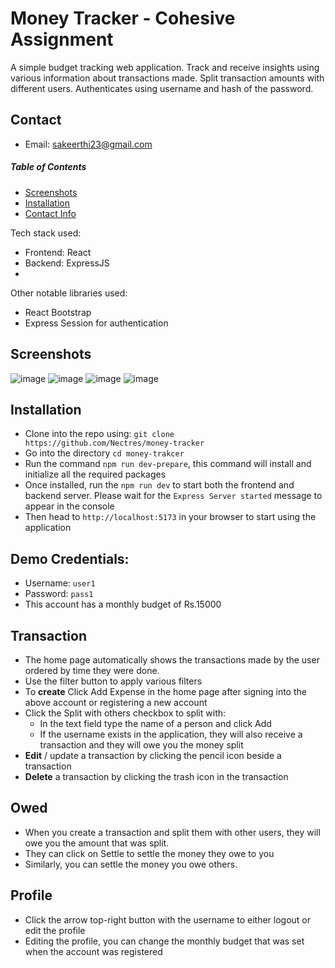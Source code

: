 # Money Tracker - Cohesive Assignment

A simple budget tracking web application. 
Track and receive insights using various information about transactions made.
Split transaction amounts with different users.
Authenticates using username and hash of the password.

## Contact
- Email: sakeerthi23@gmail.com
##### Table of Contents  
- [Screenshots](#screenshots)  
- [Installation](#installation)  
- [Contact Info](#contact) 

Tech stack used:
- Frontend: React
- Backend: ExpressJS
- 
Other notable libraries used:
- React Bootstrap
- Express Session for authentication

## Screenshots
![image](https://user-images.githubusercontent.com/12008678/212482447-263f4be7-4334-42f7-bf5d-a6cb3524c43e.png)
![image](https://user-images.githubusercontent.com/12008678/212482636-9d220bea-b09c-47f7-b0bd-e117c15c8b85.png)
![image](https://user-images.githubusercontent.com/12008678/212482670-a8b76571-8673-4057-a92e-eb72edfb72b6.png)
![image](https://user-images.githubusercontent.com/12008678/212482993-106d39a0-b1e8-441f-b256-3ce39372417a.png)

## Installation
- Clone into the repo using:  `git clone https://github.com/Nectres/money-tracker`
- Go into the directory `cd money-trakcer`
- Run the command `npm run dev-prepare`, this command will install and initialize all the required packages
- Once installed, run the `npm run dev` to start both the frontend and backend server. Please wait for the `Express Server started` message to appear in the console
- Then head to `http://localhost:5173` in your browser to start using the application
## Demo Credentials:
- Username: `user1`
- Password: `pass1`
- This account has a monthly budget of Rs.15000
## Transaction
- The home page automatically shows the transactions made by the user ordered by time they were done.
- Use the filter button to apply various filters 
- To **create** Click Add Expense in the home page after signing into the above account or registering a new account
- Click the Split with others checkbox to split with:
    - In the text field type the name of a person and click Add
    - If the username exists in the application, they will also receive a transaction and they will owe you the money split
- **Edit** / update a transaction by clicking the pencil icon beside a transaction
- **Delete** a transaction by clicking the trash icon in the transaction

## Owed
- When you create a transaction and split them with other users, they will owe you the amount that was split.
- They can click on Settle to settle the money they owe to you
- Similarly, you can settle the money you owe others.

## Profile
- Click the arrow top-right button with the username to either logout or edit the profile
- Editing the profile, you can change the monthly budget that was set when the account  was registered